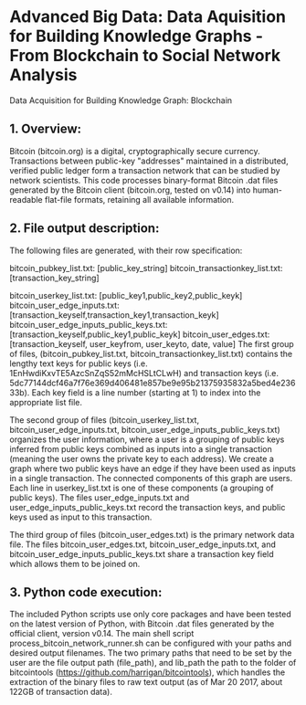 # Advanced Big Data: Data Aquisition for Building Knowledge Graphs - From Blockchain to Social Network Analysis
Data Acquisition for Building Knowledge Graph: Blockchain 

## 1.	Overview:
Bitcoin (bitcoin.org) is a digital, cryptographically secure currency. Transactions between public-key "addresses" maintained in a distributed, verified public ledger form a transaction network that can be studied by network scientists. This code processes binary-format Bitcoin .dat files generated by the Bitcoin client (bitcoin.org, tested on v0.14) into human-readable flat-file formats, retaining all available information. 

## 2.	File output description:
The following files are generated, with their row specification:

bitcoin_pubkey_list.txt: [public_key_string]
bitcoin_transactionkey_list.txt: [transaction_key_string]

bitcoin_userkey_list.txt: [public_key1,public_key2,public_keyk]
bitcoin_user_edge_inputs.txt: [transaction_keyself,transaction_key1,transaction_keyk]
bitcoin_user_edge_inputs_public_keys.txt: [transaction_keyself,public_key1,public_keyk]
bitcoin_user_edges.txt: [transaction_keyself, user_keyfrom, user_keyto, date, value]
The first group of files, (bitcoin_pubkey_list.txt, bitcoin_transactionkey_list.txt) contains the lengthy text keys for public keys (i.e. 1EnHwdiKxvTE5AzcSnZqS52mMcHSLtCLwH) and transaction keys (i.e. 5dc77144dcf46a7f76e369d406481e857be9e95b21375935832a5bed4e23633b). Each key field is a line number (starting at 1) to index into the appropriate list file. 

The second group of files (bitcoin_userkey_list.txt, bitcoin_user_edge_inputs.txt, bitcoin_user_edge_inputs_public_keys.txt) organizes the user information, where a user is a grouping of public keys inferred from public keys combined as inputs into a single transaction (meaning the user owns the private key to each address).  We create a graph where two public keys have an edge if they have been used as inputs in a single transaction. The connected components of this graph are users. Each line in userkey_list.txt is one of these components (a grouping of public keys). The files user_edge_inputs.txt and user_edge_inputs_public_keys.txt record the transaction keys, and public keys used as input to this transaction.

The third group of files (bitcoin_user_edges.txt) is the primary network data file. The files bitcoin_user_edges.txt,  bitcoin_user_edge_inputs.txt, and bitcoin_user_edge_inputs_public_keys.txt share a transaction key field which allows them to be joined on. 

## 3.	Python code execution:
The included Python scripts use only core packages and have been tested on the latest version of Python, with Bitcoin .dat files generated by the official client, version v0.14. 
The main shell script process_bitcoin_network_runner.sh can be configured with your paths and desired output filenames. The two primary paths that need to be set by the user are the file output path (file_path), and lib_path the path to  the folder of bitcointools (https://github.com/harrigan/bitcointools), which handles the extraction of the binary files to raw text output (as of Mar 20 2017, about 122GB of transaction data).


